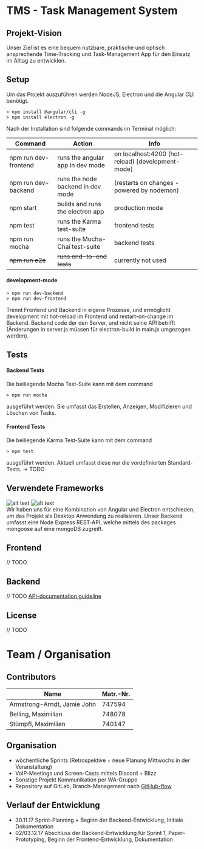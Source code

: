 # TMS - Task Management System

## Projekt-Vision
Unser Ziel ist es eine bequem nutzbare, praktische und optisch ansprechende Time-Tracking und Task-Management App für den Einsatz im Alltag zu entwicklen. 

## Setup
Um das Projekt auszuführen werden NodeJS, Electron und die Angular CLI benötigt. 

```shell
> npm install @angular/cli -g
> npm install electron -g
```

Nach der Installation sind folgende commands im Terminal möglich: 

|Command|Action|Info|
|-------|------|----|
|npm run dev-frontend|runs the angular app in dev mode|on localhost:4200 (hot-reload) [development-mode]|
|npm run dev-backend|runs the node backend in dev mode|(restarts on changes - powered by nodemon)|
|npm start|builds and runs the electron app|production mode|
|npm test|runs the Karma test-suite|frontend tests|
|npm run mocha|runs the Mocha-Chai test-suite|backend tests|
|~~npm run e2e~~|~~runs end-to-end tests~~|currently not used|

#### development-mode

```shell
> npm run dev-backend
> npm run dev-frontend
```

Trennt Frontend und Backend in eigene Prozesse, und ermöglicht development mit hot-reload im Frontend und restart-on-change im Backend. 
Backend code der den Server, und nicht seine API betrifft (Änderungen in server.js müssen für electron-build in main.js umgezogen werden). 


## Tests

#### Backend Tests

Die beiliegende Mocha Test-Suite kann mit dem command 

```shell
> npm run mocha
```

ausgeführt werden. 
Sie umfasst das Erstellen, Anzeigen, Modifizieren und Löschen von Tasks.

#### Frontend Tests

Die beiliegende Karma Test-Suite kann mit dem command

```shell
> npm test
```

ausgeführt werden. 
Aktuell umfasst diese nur die vordefinierten Standard-Tests.
-> TODO

## Verwendete Frameworks
![alt text](https://cdn.auth0.com/blog/angular2-electron/angular2-electron-logo.png "Angular + Electron")
![alt text](https://coursework.vschool.io/content/images/2015/11/mongoosejs.png "Mongoose")
<br>Wir haben uns für eine Kombination von Angular und Electron entschieden, 
um das Projekt als Desktop Anwendung zu realisieren. Unser Backend umfasst eine
Node Express REST-API, welche mittels des packages mongoose auf eine mongoDB zugreift. 

## Frontend
// TODO

## Backend
// TODO [API-documentation guideline](https://gist.github.com/iros/3426278)

## License
// TODO

# Team / Organisation

## Contributors
|Name|Matr.-Nr.|
|----|---------|
|Armstrong-Arndt, Jamie John|747594| 
|Belling, Maximilian|748078|
|Stümpfl, Maximilian|740147| 

## Organisation
- wöchentliche Sprints (Retrospektive + neue Planung Mittwochs in der Veranstaltung)
- VoIP-Meetings und Screen-Casts mittels Discord + Blizz
- Sonstige Projekt Kommunikation per WA-Gruppe
- Repository auf GitLab, Branch-Management nach [GitHub-flow](https://guides.github.com/introduction/flow/)

## Verlauf der Entwicklung
- 30.11.17 Sprint-Planning + Beginn der Backend-Entwicklung, Initiale Dokumentation
- 02/03.12.17 Abschluss der Backend-Entwicklung für Sprint 1, Paper-Prototyping, Beginn der Frontend-Entwicklung, Dokumentation
